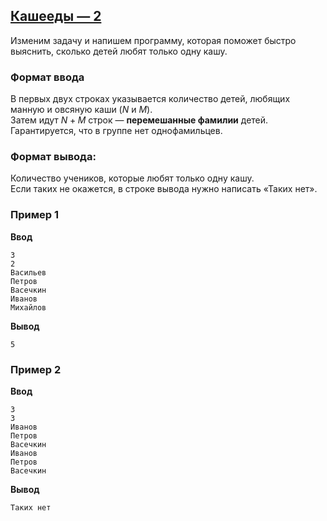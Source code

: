 ## [Кашееды — 2](../../../solutions/3.2/32_e.py)

Изменим задачу и напишем программу, которая поможет быстро выяснить, сколько детей любят только одну кашу.

### Формат ввода

В первых двух строках указывается количество детей, любящих манную и овсяную каши ($N$ и $M$).\
Затем идут 
$N + M$ строк — **перемешанные фамилии** детей.\
Гарантируется, что в группе нет однофамильцев.

### Формат вывода:

Количество учеников, которые любят только одну кашу.\
Если таких не окажется, в строке вывода нужно написать «Таких нет».

### Пример 1

__Ввод__
```plaintext
3
2
Васильев
Петров
Васечкин
Иванов
Михайлов
```

__Вывод__
```plaintext
5
```

### Пример 2

__Ввод__
```plaintext
3
3
Иванов
Петров
Васечкин
Иванов
Петров
Васечкин
```

__Вывод__
```plaintext
Таких нет
```